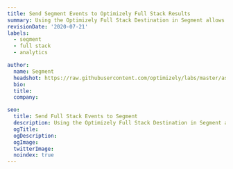 ```yaml
---
title: Send Segment Events to Optimizely Full Stack Results
summary: Using the Optimizely Full Stack Destination in Segment allows Segment users to send their Segment events to Optimizely for use in results analysis.
revisionDate: '2020-07-21'
labels:
  - segment
  - full stack
  - analytics

author:
  name: Segment
  headshot: https://raw.githubusercontent.com/optimizely/labs/master/assets/author-headshots/segment-icon.svg
  bio:
  title:
  company:

seo:
  title: Send Full Stack Events to Segment
  description: Using the Optimizely Full Stack Destination in Segment allows Segment users to send their Segment events to Optimizely for use in results analysis.
  ogTitle:
  ogDescription:
  ogImage:
  twitterImage:
  noindex: true
---
```

